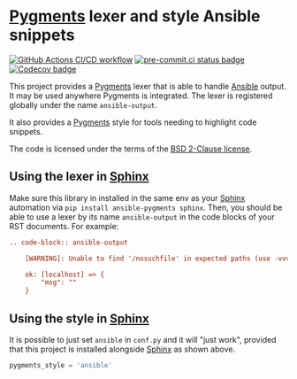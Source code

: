 # [Pygments] lexer and style Ansible snippets

[![GitHub Actions CI/CD workflow](https://github.com/ansible-community/ansible-pygments/actions/workflows/ci-cd.yml/badge.svg)](https://github.com/ansible-community/ansible-pygments/actions/workflows/ci-cd.yml)
[![pre-commit.ci status badge]][pre-commit.ci results page]
[![Codecov badge](https://img.shields.io/codecov/c/github/ansible-community/ansible-pygments)](https://codecov.io/gh/ansible-community/ansible-pygments)

This project provides a [Pygments] lexer that is able to handle
[Ansible] output. It may be used anywhere Pygments is integrated.
The lexer is registered globally under the name `ansible-output`.

It also provides a [Pygments] style for tools needing to highlight
code snippets.

The code is licensed under the terms of the [BSD 2-Clause license].

## Using the lexer in [Sphinx]

Make sure this library in installed in the same env as your [Sphinx]
automation via `pip install ansible-pygments sphinx`. Then, you should
be able to use a lexer by its name `ansible-output` in the code blocks
of your RST documents. For example:

```rst
.. code-block:: ansible-output

    [WARNING]: Unable to find '/nosuchfile' in expected paths (use -vvvvv to see paths)

    ok: [localhost] => {
        "msg": ""
    }
```

## Using the style in [Sphinx]

It is possible to just set `ansible` in `conf.py` and it will "just
work", provided that this project is installed alongside [Sphinx] as
shown above.

```python
pygments_style = 'ansible'
```

[pre-commit.ci results page]:
https://results.pre-commit.ci/latest/github/ansible-community/ansible-pygments/main
[pre-commit.ci status badge]:
https://results.pre-commit.ci/badge/github/ansible-community/ansible-pygments/main.svg

[Ansible]: https://www.ansible.com/?utm_medium=github-or-pypi&utm_source=ansible-pygments--readme
[Pygments]: https://pygments.org
[Sphinx]: https://www.sphinx-doc.org
[BSD 2-Clause license]: https://opensource.org/licenses/BSD-2-Clause
